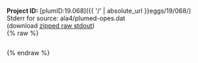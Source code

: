 **Project ID:** [plumID:19.068]({{ '/' | absolute_url }}eggs/19/068/)  
Stderr for source:  ala4/plumed-opes.dat   
(download [zipped raw stdout](plumed-opes.dat.plumed.stdout.txt.zip))  
{% raw %}
<pre>
</pre>
{% endraw %}
